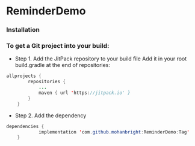 # ReminderDemo

### Installation

### To get a Git project into your build:

* Step 1. Add the JitPack repository to your build file
Add it in your root build.gradle at the end of repositories:

```Java
allprojects {
		repositories {
			...
			maven { url 'https://jitpack.io' }
		}
	}
```
  
* Step 2. Add the dependency
```Java
dependencies {
	        implementation 'com.github.mohanbright:ReminderDemo:Tag'
	}
```
